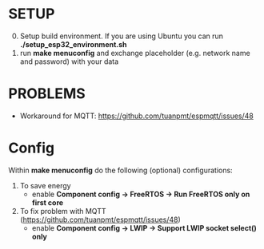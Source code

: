 # SETUP

0. Setup build environment. If you are using Ubuntu you can run **./setup_esp32_environment.sh**
1. run **make menuconfig** and exchange placeholder (e.g. network name and password) with your data

# PROBLEMS
- Workaround for MQTT: https://github.com/tuanpmt/espmqtt/issues/48

# Config
Within **make menuconfig** do the following (optional) configurations:
1. To save energy
    - enable **Component config -> FreeRTOS -> Run FreeRTOS only on first core**
2. To fix problem with MQTT (https://github.com/tuanpmt/espmqtt/issues/48)
    - enable **Component config -> LWIP -> Support LWIP socket select() only**
